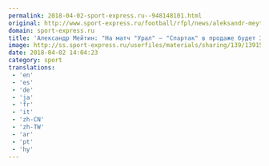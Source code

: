 ```yaml
---
permalink: 2018-04-02-sport-express.ru--948148101.html
original: http://www.sport-express.ru/football/rfpl/news/aleksandr-meytin-na-match-ural-spartak-v-prodazhe-budet-35-tysyach-biletov-1391504/
domain: sport-express.ru
title: 'Александр Мейтин: "На матч "Урал" – "Спартак" в продаже будет 35 тысяч билетов"'
image: http://ss.sport-express.ru/userfiles/materials/sharing/139/1391504.jpg
date: 2018-04-02 14:04:23
category: sport
translations: 
 - 'en'
 - 'es'
 - 'de'
 - 'ja'
 - 'fr'
 - 'it'
 - 'zh-CN'
 - 'zh-TW'
 - 'ar'
 - 'pt'
 - 'hy'
---
```


